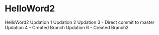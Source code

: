# HelloWord2
HelloWord2
Updation 1
Updation 2
Updation 3 - Direct commit to master
Updation 4 - Created Branch
Updation 6 - Created Branch2
